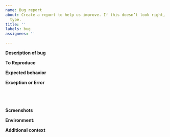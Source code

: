 ```yaml
---
name: Bug report
about: Create a report to help us improve. If this doesn’t look right, choose a different
  type.
title: ''
labels: bug
assignees: ''

---
```


<!-- Verify first that your issue is not already reported -->

<!-- Please use this template while reporting a bug and provide as much info as possible. Not doing so may result in your bug not being addressed in a timely manner. Thanks! -->

<!-- If possible complete *all* sections as described. Don't remove any section. -->

**Description of bug**

<!-- A clear and concise description of what the bug is. -->

**To Reproduce**

<!--
Steps to reproduce the behavior:
1. Go to '...'
2. Click on '....'
3. Scroll down to '....'
4. See error
-->

**Expected behavior**

<!-- A clear and concise description of what you expected to happen. -->

**Exception or Error**

<pre><code>
<!-- If the issue is accompanied by an exception or an error, please share it below: -->
<!-- ✍️-->
</code></pre>

**Screenshots**

<!-- If applicable, add screenshots to help explain your problem. -->

**Environment:**

<!--
 Add information about your environment
 - OS: [e.g. iOS, Ubuntu]
 - Browser [e.g. Chrome (69.0.3472.3), Firefox (62.0.3)]
 - Node [e.g 8.9.1]
 - Etc
-->

**Additional context**

<!-- Add any other context about the problem here. -->
